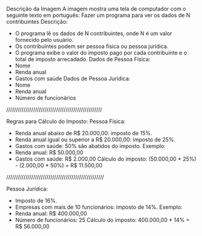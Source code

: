 Descrição da Imagem
A imagem mostra uma tela de computador com o seguinte texto em português:
Fazer um programa para ver os dados de N contribuintes
Descrição:
 * O programa lê os dados de N contribuintes, onde N é um valor fornecido pelo usuário.
 * Os contribuintes podem ser pessoa física ou pessoa jurídica.
 * O programa exibe o valor do imposto pago por cada contribuinte e o total de imposto arrecadado.
Dados de Pessoa Física:
 * Nome
 * Renda anual
 * Gastos com saúde
Dados de Pessoa Jurídica:
 * Nome
 * Renda anual
 * Número de funcionários

 //////////////////////////////////////////////////

Regras para Cálculo do Imposto:
Pessoa Física:
 * Renda anual abaixo de R$ 20.000,00: imposto de 15%.
 * Renda anual igual ou superior a R$ 20.000,00: imposto de 25%.
 * Gastos com saúde: 50% são abatidos do imposto.
Exemplo:
 * Renda anual: R$ 50.000,00
 * Gastos com saúde: R$ 2.000,00
Cálculo do imposto:
(50.000,00 * 25%) - (2.000,00 * 50%) = R$ 11.500,00

///////////////////////////////////////////////////

Pessoa Jurídica:
 * Imposto de 16%.
 * Empresas com mais de 10 funcionários: imposto de 14%.
Exemplo:
 * Renda anual: R$ 400.000,00
 * Número de funcionários: 25
Cálculo do imposto:
400.000,00 * 14% = R$ 56.000,00